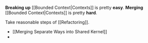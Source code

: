 **Breaking up** [[Bounded Context|Contexts]] is pretty **easy**.
**Merging** [[Bounded Context|Contexts]] is pretty **hard**.

Take reasonable steps of [[Refactoring]].

- [[Merging Separate Ways into Shared Kernel]]
- 